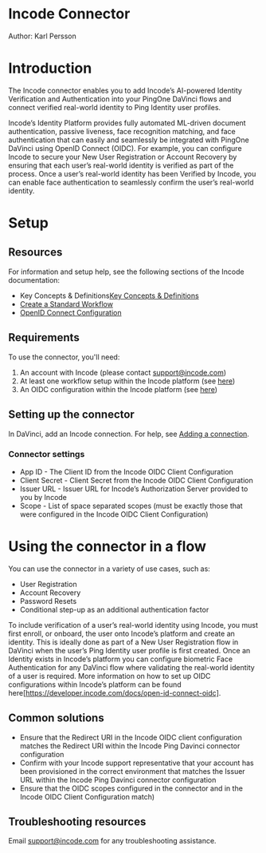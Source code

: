 # Incode Connector

Author: Karl Persson


# Introduction


The Incode connector enables you to add Incode’s AI-powered Identity Verification and Authentication into your PingOne DaVinci flows and connect verified real-world identity to Ping Identity user profiles.
 
Incode’s Identity Platform provides fully automated ML-driven document authentication, passive liveness, face recognition matching, and face authentication that can easily and seamlessly be integrated with PingOne DaVinci using OpenID Connect (OIDC).
For example, you can configure Incode to secure your New User Registration or Account Recovery by ensuring that each user’s real-world identity is verified as part of the process.
Once a user’s real-world identity has been Verified by Incode, you can enable face authentication to seamlessly confirm the user’s real-world identity.

# Setup


## Resources

For information and setup help, see the following sections of the Incode documentation:
* Key Concepts & Definitions[Key Concepts & Definitions](https://developer.incode.com/docs/key-concepts)
* [Create a Standard Workflow](https://developer.incode.com/docs/create-a-standard-workflow)
* [OpenID Connect Configuration](https://developer.incode.com/docs/open-id-connect-oidc)



## Requirements

To use the connector, you'll need:
 
1. 	An account with Incode (please contact support@incode.com)
2. 	At least one workflow setup within the Incode platform (see [here](https://developer.incode.com/docs/create-a-standard-workflow))
3. 	An OIDC configuration within the Incode platform (see [here](https://developer.incode.com/docs/open-id-connect-oidc))

## Setting up the connector

In DaVinci, add an Incode connection. For help, see [Adding a connection](https://docs.google.com/document/d/1Sc9tD5tn9dl79qOWup0k3eKk5hrNVI8lZPAdm8loeiA/edit#).


### Connector settings

* App ID - The Client ID from the Incode OIDC Client Configuration
* Client Secret - Client Secret from the Incode OIDC Client Configuration
* Issuer URL - Issuer URL for Incode’s Authorization Server provided to you by Incode
* Scope - List of space separated scopes (must be exactly those that were configured in the Incode OIDC Client Configuration)



# Using the connector in a flow

You can use the connector in a variety of use cases, such as:
* User Registration
* Account Recovery
* Password Resets
* Conditional step-up as an additional authentication factor
  
To include verification of a user’s real-world identity using Incode, you must first enroll, or onboard, the user onto Incode’s platform and create an identity. This is ideally done as part of a New User Registration flow in DaVinci when the user’s Ping Identity user profile is first created. 
Once an Identity exists in Incode’s platform you can configure biometric Face Authentication for any DaVinci flow where validating the real-world identity of a user is required. 
More information on how to set up OIDC configurations within Incode’s platform can be found here[https://developer.incode.com/docs/open-id-connect-oidc].


## Common solutions

* Ensure that the Redirect URI in the Incode OIDC client configuration matches the Redirect URI within the Incode Ping Davinci connector configuration
* Confirm with your Incode support representative that your account has been provisioned in the correct environment that matches the Issuer URL within the Incode Ping Davinci connector configuration
* Ensure that the OIDC scopes configured in the connector and in the Incode OIDC Client Configuration match)

## Troubleshooting resources

Email support@incode.com for any troubleshooting assistance.

